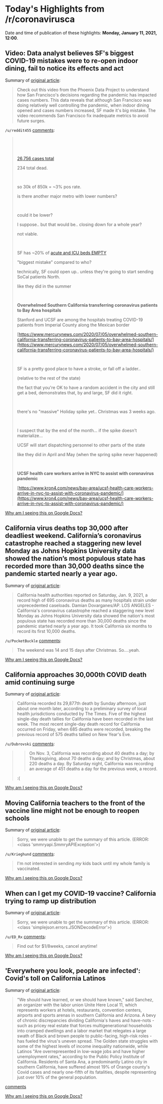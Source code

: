 # Today's Highlights from /r/coronavirusca

Date and time of publication of these highlights: **Monday, January 11, 2021, 12:00**.

## Video: Data analyst believes SF's biggest COVID-19 mistakes were to re-open indoor dining, fail to notice its effects and act

Summary of [original article](https://missionlocal.org/2021/01/video-data-analyst-gives-his-take-on-where-sf-erred-in-october-as-covid-19-cases-began-to-increase/):

> Check out this video from the Phoenix Data Project to understand how San Francisco's decisions regarding the pandemic has impacted cases numbers. This data reveals that although San Francisco was doing relatively well controlling the pandemic, when indoor dining opened and cases numbers increased, SF made it's big mistake. The video recommends San Francisco fix inadequate metrics to avoid future surges.

`/u/reddit455` [comments](https://www.reddit.com/r/CoronavirusCA/comments/kv8lfi/video_data_analyst_believes_sfs_biggest_covid19/):

> &#x200B;
> 
> &#x200B;
> 
> [26,756 cases total](https://data.sfgov.org/stories/s/dak2-gvuj)
> 
> 234 total dead.
> 
> &#x200B;
> 
> so 30k of 850k = \~3% pos rate.
> 
> is there another major metro with lower numbers?
> 
> &#x200B;
> 
> could it be lower? 
> 
> I suppose.. but that would be.. closing down for a whole year?
> 
> not viable.
> 
> &#x200B;
> 
> SF has  \~20% of [acute and ICU beds EMPTY](https://data.sfgov.org/stories/s/qtdt-yqr2)
> 
> "biggest mistake" compared to who?
> 
> technically, SF could open up.. unless they're going to start sending SoCal patients North.
> 
> like they did in the summer
> 
> &#x200B;
> 
> **Overwhelmed Southern California transferring coronavirus patients to Bay Area hospitals**
> 
> Stanford and UCSF are among the hospitals treating COVID-19 patients from Imperial County along the Mexican border
> 
> [https://www.mercurynews.com/2020/07/05/overwhelmed-southern-california-transferring-coronavirus-patients-to-bay-area-hospitals/](https://www.mercurynews.com/2020/07/05/overwhelmed-southern-california-transferring-coronavirus-patients-to-bay-area-hospitals/)
> 
> &#x200B;
> 
> SF is a pretty good place to have a stroke, or fall off a ladder.. 
> 
> (relative to the rest of the state)
> 
> the fact that you're OK to have a random accident in the city and still get a bed, demonstrates that, by and large, SF did it right.
> 
> &#x200B;
> 
> there's no "massive" Holiday spike yet.. Christmas was 3 weeks ago.
> 
> &#x200B;
> 
> I suspect that by the end of the month... if the spike doesn't materialize...
> 
> UCSF will start dispatching personnel to other parts of the state
> 
> like they did in April and May (when the spring spike never happened)
> 
> &#x200B;
> 
> **UCSF health care workers arrive in NYC to assist with coronavirus pandemic**
> 
> [https://www.kron4.com/news/bay-area/ucsf-health-care-workers-arrive-in-nyc-to-assist-with-coronavirus-pandemic/](https://www.kron4.com/news/bay-area/ucsf-health-care-workers-arrive-in-nyc-to-assist-with-coronavirus-pandemic/)

[Why am I seeing this on Google Docs?](https://docs.google.com/document/d/1Dc6We63vOXIZsc0op-Bt4abqkYjXzOigalQqFxmvvbM/edit?usp=sharing)

## California virus deaths top 30,000 after deadliest weekend. California’s coronavirus catastrophe reached a staggering new level Monday as Johns Hopkins University data showed the nation’s most populous state has recorded more than 30,000 deaths since the pandemic started nearly a year ago.

Summary of [original article](https://www.peoplesworld.org/article/california-virus-deaths-top-30000-after-deadliest-weekend/):

> California health authorities reported on Saturday, Jan. 9, 2021, a record high of 695 coronavirus deaths as many hospitals strain under unprecedented caseloads. Damian Dovarganes/AP. LOS ANGELES - California's coronavirus catastrophe reached a staggering new level Monday as Johns Hopkins University data showed the nation's most populous state has recorded more than 30,000 deaths since the pandemic started nearly a year ago. It took California six months to record its first 10,000 deaths.

`/u/PocketBuckle` [comments](https://www.reddit.com/r/CoronavirusCA/comments/kv6j7c/california_virus_deaths_top_30000_after_deadliest/):

> The weekend was 14 and 15 days after Christmas. So....yeah.

[Why am I seeing this on Google Docs?](https://docs.google.com/document/d/1Dc6We63vOXIZsc0op-Bt4abqkYjXzOigalQqFxmvvbM/edit?usp=sharing)

## California approaches 30,000th COVID death amid continuing surge

Summary of [original article](https://www.latimes.com/california/story/2021-01-10/california-on-track-to-record-30-000th-covid-19-death):

> California recorded its 29,877th death by Sunday afternoon, just about one month later, according to a preliminary survey of local health jurisdictions conducted by The Times. Five of the highest single-day death tallies for California have been recorded in the last week. The most recent single-day death record for California occurred on Friday, when 685 deaths were recorded, breaking the previous record of 575 deaths tallied on New Year's Eve.

`/u/Dubrovski` [comments](https://www.reddit.com/r/CoronavirusCA/comments/kuueof/california_approaches_30000th_covid_death_amid/):

> >	On Nov. 3, California was recording about 40 deaths a day; by Thanksgiving, about 70 deaths a day; and by Christmas, about 220 deaths a day. By Saturday night, California was recording an average of 451 deaths a day for the previous week, a record.
> 
> :(

[Why am I seeing this on Google Docs?](https://docs.google.com/document/d/1Dc6We63vOXIZsc0op-Bt4abqkYjXzOigalQqFxmvvbM/edit?usp=sharing)

## Moving California teachers to the front of the vaccine line might not be enough to reopen schools

Summary of [original article](http://archive.today/j5bdJ):

> Sorry, we were unable to get the summary of this article. (ERROR: <class 'smmryapi.SmmryAPIException'>)

`/u/Krieghund` [comments](https://www.reddit.com/r/CoronavirusCA/comments/kv749d/moving_california_teachers_to_the_front_of_the/):

> I'm not interested in sending *my* kids back until my whole family is vaccinated.

[Why am I seeing this on Google Docs?](https://docs.google.com/document/d/1Dc6We63vOXIZsc0op-Bt4abqkYjXzOigalQqFxmvvbM/edit?usp=sharing)

## When can I get my COVID-19 vaccine? California trying to ramp up distribution

Summary of [original article](https://www.latimes.com/california/story/2021-01-11/when-can-i-get-the-covid-19-vaccine-in-california):

> Sorry, we were unable to get the summary of this article. (ERROR: <class 'simplejson.errors.JSONDecodeError'>)

`/u/ED_Rx` [comments](https://www.reddit.com/r/CoronavirusCA/comments/kv9gc1/when_can_i_get_my_covid19_vaccine_california/):

> Find out for $1/8weeks, cancel anytime!

[Why am I seeing this on Google Docs?](https://docs.google.com/document/d/1Dc6We63vOXIZsc0op-Bt4abqkYjXzOigalQqFxmvvbM/edit?usp=sharing)

## 'Everywhere you look, people are infected': Covid's toll on California Latinos

Summary of [original article](https://www.theguardian.com/world/2021/jan/11/covid-california-latino-cases-inequality):

> "We should have learned, or we should have known," said Sanchez, an organizer with the labor union Unite Here Local 11, which represents workers at hotels, restaurants, convention centers, airports and sports arenas in southern California and Arizona. A bevy of chronic discrepancies dividing California's haves and have-nots - such as pricey real estate that forces multigenerational households into cramped dwellings and a labor market that relegates a large swath of Black and brown people to public-facing, high-risk roles - has fueled the virus's uneven spread. The Golden state struggles with some of the highest levels of income inequality nationwide, while Latinos "Are overrepresented in low-wage jobs and have higher unemployment rates," according to the Public Policy Institute of California. Residents of Santa Ana, a predominantly Latino city in southern California, have suffered almost 19% of Orange county's Covid cases and nearly one-fifth of its fatalities, despite representing just over 10% of the general population.

[comments](https://www.reddit.com/r/CoronavirusCA/comments/kv9ivk/everywhere_you_look_people_are_infected_covids/)

[Why am I seeing this on Google Docs?](https://docs.google.com/document/d/1Dc6We63vOXIZsc0op-Bt4abqkYjXzOigalQqFxmvvbM/edit?usp=sharing)

